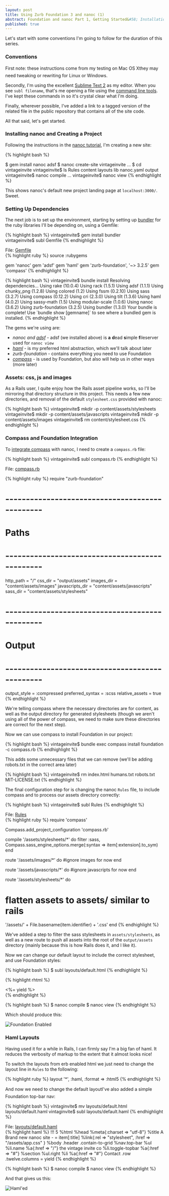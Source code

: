 ```yaml
---
layout: post
title: Using Zurb Foundation 3 and nanoc (1)
abstract: Foundation and nanoc Part 1, Getting Started&#58; Installation and Environment Setup
published: true
---
```


Let's start with some conventions I'm going to follow for the duration of this series.

### Conventions

First note: these instructions come from my testing on Mac OS X&#151;they may need tweaking or rewriting for Linux or Windows. 

Secondly, I'm using the excellent [Sublime Text 2](http://www.sublimetext.com) as my editor. When you see `subl filename`, that's me opening a file using the [command line tools](http://www.sublimetext.com/docs/2/osx_command_line.html). I've kept these commands in so it's crystal clear what I'm doing.

Finally, wherever possible, I've added a link to a tagged version of the related file in the public repository that contains all of the site code.

All that said, let's get started.

### Installing nanoc and Creating a Project

Following the instructions in the [nanoc tutorial](http://nanoc.ws/docs/tutorial/), I'm creating a new site:

{% highlight bash %}

$ gem install nanoc adsf
$ nanoc create-site vintageinvite
...
$ cd vintageinvite
vintageinvite$ ls
Rules   content   layouts   lib   nanoc.yaml  output
vintageinvite$ nanoc compile
...
vintageinvite$ nanoc view
{% endhighlight %}

This shows nanoc's default new project landing page at `localhost:3000/`. Sweet.

### Setting Up Dependencies

The next job is to set up the environment, starting by setting up [bundler](http://gembundler.com) for the ruby libraries I'll be depending on, using a Gemfile:

{% highlight bash %}
vintageinvite$ gem install bundler    
vintageinvite$ subl Gemfile
{% endhighlight %}

<div class="code-link">File: <a href="https://github.com/mrpies/vintageinvite/blob/v1.0/Gemfile">Gemfile</a></div>
{% highlight ruby %}
source :rubygems

gem 'nanoc'
gem 'adsf'
gem 'haml'
gem 'zurb-foundation', '~> 3.2.5'
gem 'compass'
{% endhighlight %}

{% highlight bash %}
vintageinvite$ bundle install
Resolving dependencies...
Using rake (10.0.4) 
Using rack (1.5.1) 
Using adsf (1.1.1) 
Using chunky_png (1.2.8) 
Using colored (1.2) 
Using fssm (0.2.10) 
Using sass (3.2.7) 
Using compass (0.12.2) 
Using cri (2.3.0) 
Using tilt (1.3.6) 
Using haml (4.0.2) 
Using sassy-math (1.5) 
Using modular-scale (1.0.6) 
Using nanoc (3.6.2) 
Using zurb-foundation (3.2.5) 
Using bundler (1.3.0) 
Your bundle is complete! Use \`bundle show \[gemname\]\` to see where a bundled gem is installed.
{% endhighlight %}

The gems we're using are: 

  * _nanoc and [adsf](http://stoneship.org/software/adsf/)_ - adsf (we installed above) is **a** **d**ead **s**imple **f**ileserver used for `nanoc view`
  * _[haml](http://haml.info/)_ - is my preferred html abstraction, which we'll talk about later
  * _zurb-foundation_ - contains everything you need to use Foundation
  *  _[compass](http://compass-style.org/)_ - is used by Foundation, but also will help us in other ways (more later)

### Assets: css, js and images

As a Rails user, I quite enjoy how the Rails asset pipeline works, so I'll be mirroring that directory structure in this project. This needs a few new directories, and removal of the default `stylesheet.css` provided with nanoc:

{% highlight bash %}
vintageinvite$ mkdir -p content/assets/stylesheets
vintageinvite$ mkdir -p content/assets/javascripts
vintageinvite$ mkdir -p content/assets/images
vintageinvite$ rm content/stylesheet.css
{% endhighlight %}

### Compass and Foundation Integration

To [integrate compass](http://compass-style.org/help/tutorials/integration/) with nanoc, I need to create a `compass.rb` file:

{% highlight bash %}
vintageinvite$ subl compass.rb
{% endhighlight %}

<div class="code-link">File: <a href="https://github.com/chickenboot/vintageinvite/blob/v1.0/compass.rb">compass.rb</a></div>

{% highlight ruby %}
require "zurb-foundation"

# -----------------------------------------------
# Paths
# -----------------------------------------------

http_path = "/"
css_dir = "output/assets"
images_dir = "content/assets/images"
javascripts_dir = "content/assets/javascripts"
sass_dir = "content/assets/stylesheets"

# -----------------------------------------------
# Output
# -----------------------------------------------

output_style = :compressed
preferred_syntax = :scss
relative_assets = true
{% endhighlight %}

We're telling compass where the necessary directories are for content, as well as the output directory for generated stylesheets (though we aren't using all of the power of compass, we need to make sure these directories are correct for the next step).

Now we can use compass to install Foundation in our project:

{% highlight bash %}
vintageinvite$ bundle exec compass install foundation -c compass.rb
{% endhighlight %}

This adds some unnecessary files that we can remove (we'll be adding robots.txt in the correct area later)

{% highlight bash %}
vintageinvite$ rm index.html humans.txt robots.txt MIT-LICENSE.txt 
{% endhighlight %}

The final configuration step for is changing the nanoc `Rules` file, to include compass and to process our assets directory correctly:

{% highlight bash %}
vintageinvite$ subl Rules
{% endhighlight %}

<div class="code-link">File: <a href="https://github.com/chickenboot/vintageinvite/blob/v1.0/Rules">Rules</a></div>
{% highlight ruby %}
require 'compass'

Compass.add_project_configuration 'compass.rb'

compile '/assets/stylesheets/*' do
  filter :sass, Compass.sass_engine_options.merge(:syntax => item[:extension].to_sym)
end

route '/assets/images/*' do
  #ignore images for now
end

route '/assets/javascripts/*' do
  #ignore javascripts for now
end

route '/assets/stylesheets/*' do
  # flatten assets to assets/ similar to rails
  '/assets/' + File.basename(item.identifier) + '.css'
end
{% endhighlight %}

We've added a step to filter the sass stylesheets in `assets/stylesheets`, as well as a new route to push all assets into the root of the `output/assets` directory (mainly because this is how Rails does it, and I like it).

Now we can change our default layout to include the correct stylesheet, and use Foundation styles:

{% highlight bash %}
$ subl layouts/default.html
{% endhighlight %}

{% highlight rhtml %}
<!DOCTYPE HTML>
<html lang="en">
  <head>
    <meta charset="utf-8">
    <title>A Brand New nanoc Site - <%= @item[:title] %></title>
    <link rel="stylesheet" href="/assets/app.css">
  </head>
  <body>
    <div class="row">
      <div class="twelve columns">
        <%= yield %>
      </div>
    </div>
  </body>
</html>
{% endhighlight %}

{% highlight bash %}
$ nanoc compile
$ nanoc view
{% endhighlight %}

Which should produce this:

![Foundation Enabled](/asset/image/2013-05-18/zurb-nanoc-1.png "Foundation laid...")

### Haml Layouts

Having used it for a while in Rails, I can firmly say I'm a big fan of haml. It reduces the verbosity of markup to the extent that it almost looks nice!

To switch the layouts from erb enabled html we just need to change the layout line in `Rules` to the following:

{% highlight ruby %}
layout '*', :haml, :format => :html5
{% endhighlight %}

And now we need to change the default layout&#151;I've also added a simple Foundation top-bar nav:

{% highlight bash %}
vintaginvite$ mv layouts/default.html layouts/default.haml
vintaginvite$ subl layouts/default.haml
{% endhighlight %}

<div class="code-link">File: <a href="https://github.com/chickenboot/vintageinvite/blob/v1.0/layouts/default.haml">layouts/default.haml</a></div>
{% highlight haml %}
!!! 5
%html
  %head
    %meta{:charset => "utf-8"}
    %title
      A Brand new nanoc site -
      = item[:title]
    %link{:rel => "stylesheet", :href => "/assets/app.css" }
  %body
    .header
      .contain-to-grid
        %nav.top-bar
          %ul
            %li.name
              %a{:href => "/"} the vintage invite co
            %li.toggle-topbar
              %a{:href => "#"}
          %section
            %ul.right
              %li
                %a{:href => "#"} Contact
    .row
      .twelve.columns
        = yield
{% endhighlight %}

{% highlight bash %}
$ nanoc compile
$ nanoc view
{% endhighlight %}

And that gives us this:

![Haml'ed](/asset/image/2013-05-18/zurb-nanoc-2.png "Ready for the next steps!")